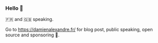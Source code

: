 ### Hello 👋

🇫🇷 and 🇬🇧 speaking.

Go to https://damienalexandre.fr/ for blog post, public speaking, open source and sponsoring 🤟.

<!--
**damienalexandre/damienalexandre** is a ✨ _special_ ✨ repository because its `README.md` (this file) appears on your GitHub profile.

Here are some ideas to get you started:

- 🔭 I’m currently working on ...
- 🌱 I’m currently learning ...
- 👯 I’m looking to collaborate on ...
- 🤔 I’m looking for help with ...
- 💬 Ask me about ...
- 📫 How to reach me: ...
- 😄 Pronouns: ...
- ⚡ Fun fact: ...
-->
